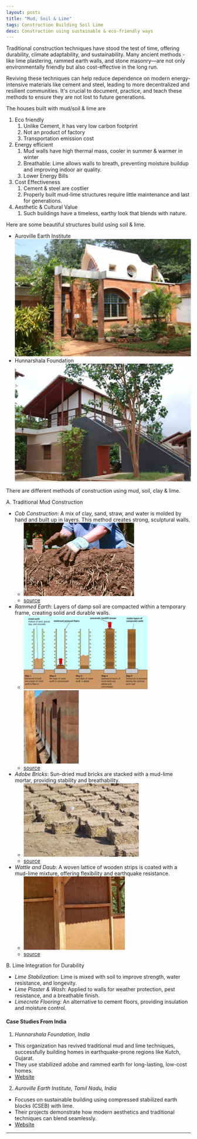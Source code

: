 ```yaml
---
layout: posts
title: "Mud, Soil & Lime"
tags: Construction Building Soil Lime
desc: Construction using sustainable & eco-friendly ways
---
```

Traditional construction techniques have stood the test of time, offering
durability, climate adaptability, and sustainability. Many ancient 
methods - like lime plastering, rammed earth walls, and stone masonry—are 
not only environmentally friendly but also cost-effective in the long run.

Reviving these techniques can help reduce dependence on modern 
energy-intensive materials like cement and steel, leading to more 
decentralized and resilient communities. It's crucial to document, 
practice, and teach these methods to ensure they are not lost to 
future generations.

The houses built with mud/soil & lime are

1. Eco friendly
      1. Unlike Cement, it has very low carbon footprint
      2.  Not an product of factory
      3. Transportation emission cost
2. Energy efficient
      1. Mud walls have high thermal mass, cooler in summer & warmer in winter
      2. Breathable: Lime allows walls to breath, preventing moisture buildup and
         improving indoor air quality.
      3. Lower Energy Bills
3. Cost Effectiveness
      1. Cement & steel are costlier
      2. Properly built mud-lime structures require little maintenance and last
         for generations.
4. Aesthetic & Cultural Value
      1. Such buildings have a timeless, earthy look that blends with nature.

Here are some beautiful structures build using soil & lime.

* Auroville Earth Institute
    ![](/assets/images/mud/auroville.jpg)
* Hunnarshala Foundation
    ![](/assets/images/mud/hunnarshala.jpg)

There are different methods of construction using mud, soil, clay & lime. 

A. Traditional Mud Construction
- *Cob Construction*: A mix of clay, sand, straw, and water is molded by hand and
  built up in layers. This method creates strong, sculptural walls.
    - <img src="/assets/images/mud/cob.png" height="200">
    - [source](https://en.wikipedia.org/wiki/Cob_(material))
- *Rammed Earth*: Layers of damp soil are compacted within a temporary frame,
  creating solid and durable walls.
    - <img src="/assets/images/mud/rammed.png" height="200"><img src="/assets/images/mud/rammed1.png" height="200">
    - [source](https://www.greenspec.co.uk/images/web/materials/rammedearth/rammed-earth-technique.jpg)
- *Adobe Bricks*: Sun-dried mud bricks are stacked with a mud-lime mortar,
  providing stability and breathability.
    - <img src="/assets/images/mud/adobe.png" height="200">
    - [source](https://en.wikipedia.org/wiki/Adobe)
- *Wattle and Daub*: A woven lattice of wooden strips is coated with a mud-lime
  mixture, offering flexibility and earthquake resistance.
    - <img src="/assets/images/mud/wattleDaub.png" height="200">
    - [source](https://i.pinimg.com/originals/83/ab/16/83ab1653466445712f3b822df5a79c98.jpg)

B. Lime Integration for Durability
- *Lime Stabilization*: Lime is mixed with soil to improve strength, water
  resistance, and longevity.
- *Lime Plaster & Wash*: Applied to walls for weather protection, pest resistance,
  and a breathable finish.
- *Limecrete Flooring*: An alternative to cement floors, providing insulation and
  moisture control.

#### Case Studies From India
1. *Hunnarshala Foundation, India*
- This organization has revived traditional mud and lime techniques,
  successfully building homes in earthquake-prone regions like Kutch, Gujarat.
- They use stabilized adobe and rammed earth for long-lasting, low-cost homes.
- [Website](https://www.re-thinkingthefuture.com/sustainable-architecture/a7329-hunnarshala-foundation-pioneering-sustainable-architecture-of-regional-india/)

2. *Auroville Earth Institute, Tamil Nadu, India*
- Focuses on sustainable building using compressed stabilized earth blocks
  (CSEB) with lime.
- Their projects demonstrate how modern aesthetics and traditional techniques
  can blend seamlessly.
- [Website](https://auroville.org/page/earth-institute)

---
